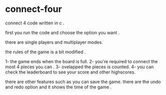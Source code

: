 # connect-four
connect 4 code written in c .

first you run the code and choose the option you want .

there are single players and multiplayer modes.

the rules of the game is a bit modified .

1- the game ends when the board is full.
2- you're required to connect the most 4 pieces you can .
3- ovelapped the pieces is counted.
4- you can check the leaderboard to see your score and other highscores.

there are other features such as you can save the game.
there are the undo and redo option and it shows the time of the game .
